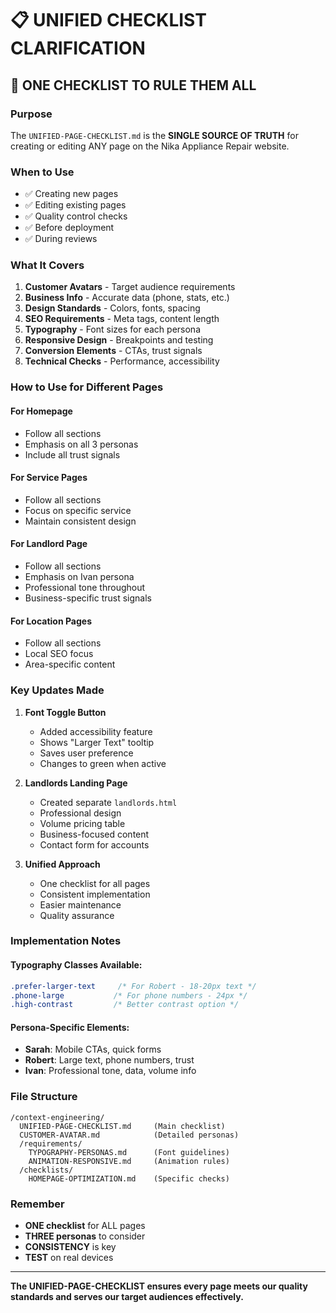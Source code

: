 # 📋 UNIFIED CHECKLIST CLARIFICATION

## 🎯 ONE CHECKLIST TO RULE THEM ALL

### Purpose
The `UNIFIED-PAGE-CHECKLIST.md` is the **SINGLE SOURCE OF TRUTH** for creating or editing ANY page on the Nika Appliance Repair website.

### When to Use
- ✅ Creating new pages
- ✅ Editing existing pages
- ✅ Quality control checks
- ✅ Before deployment
- ✅ During reviews

### What It Covers
1. **Customer Avatars** - Target audience requirements
2. **Business Info** - Accurate data (phone, stats, etc.)
3. **Design Standards** - Colors, fonts, spacing
4. **SEO Requirements** - Meta tags, content length
5. **Typography** - Font sizes for each persona
6. **Responsive Design** - Breakpoints and testing
7. **Conversion Elements** - CTAs, trust signals
8. **Technical Checks** - Performance, accessibility

### How to Use for Different Pages

#### For Homepage
- Follow all sections
- Emphasis on all 3 personas
- Include all trust signals

#### For Service Pages
- Follow all sections
- Focus on specific service
- Maintain consistent design

#### For Landlord Page
- Follow all sections
- Emphasis on Ivan persona
- Professional tone throughout
- Business-specific trust signals

#### For Location Pages
- Follow all sections
- Local SEO focus
- Area-specific content

### Key Updates Made

1. **Font Toggle Button**
   - Added accessibility feature
   - Shows "Larger Text" tooltip
   - Saves user preference
   - Changes to green when active

2. **Landlords Landing Page**
   - Created separate `landlords.html`
   - Professional design
   - Volume pricing table
   - Business-focused content
   - Contact form for accounts

3. **Unified Approach**
   - One checklist for all pages
   - Consistent implementation
   - Easier maintenance
   - Quality assurance

### Implementation Notes

#### Typography Classes Available:
```css
.prefer-larger-text     /* For Robert - 18-20px text */
.phone-large           /* For phone numbers - 24px */
.high-contrast         /* Better contrast option */
```

#### Persona-Specific Elements:
- **Sarah**: Mobile CTAs, quick forms
- **Robert**: Large text, phone numbers, trust
- **Ivan**: Professional tone, data, volume info

### File Structure
```
/context-engineering/
  UNIFIED-PAGE-CHECKLIST.md     (Main checklist)
  CUSTOMER-AVATAR.md            (Detailed personas)
  /requirements/
    TYPOGRAPHY-PERSONAS.md      (Font guidelines)
    ANIMATION-RESPONSIVE.md     (Animation rules)
  /checklists/
    HOMEPAGE-OPTIMIZATION.md    (Specific checks)
```

### Remember
- **ONE checklist** for ALL pages
- **THREE personas** to consider
- **CONSISTENCY** is key
- **TEST** on real devices

---

**The UNIFIED-PAGE-CHECKLIST ensures every page meets our quality standards and serves our target audiences effectively.**
